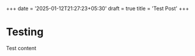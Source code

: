 +++
date = '2025-01-12T21:27:23+05:30'
draft = true
title = 'Test Post'
+++

# Testing
Test content
